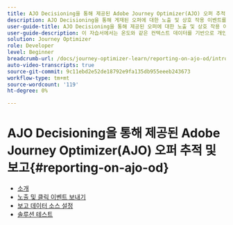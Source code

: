 ```yaml
---
title: AJO Decisioning을 통해 제공된 Adobe Journey Optimizer(AJO) 오퍼 추적 및 보고
description: AJO Decisioning을 통해 게재된 오퍼에 대한 노출 및 상호 작용 이벤트를 캡처하고 Journey Optimizer 내에서 보고할 데이터를 준비하는 방법을 알아봅니다.
user-guide-title: AJO Decisioning을 통해 제공된 오퍼에 대한 노출 및 상호 작용 이벤트를 캡처하고 Journey Optimizer 내에서 보고할 데이터를 준비합니다.
user-guide-description: 이 자습서에서는 온도와 같은 컨텍스트 데이터를 기반으로 개인화된 오퍼를 제공하는 기존 Adobe Journey Optimizer(AJO) 구현을 확장합니다. 이 비디오에서는 노출 및 상호 작용 이벤트를 캡처하고 Journey Optimizer 내에서 보고할 데이터를 준비하는 방법에 대해 설명합니다.
solution: Journey Optimizer
role: Developer
level: Beginner
breadcrumb-url: /docs/journey-optimizer-learn/reporting-on-ajo-od/introduction
auto-video-transcripts: true
source-git-commit: 9c11ebd2e52de18792e9fa135db955eeeb243673
workflow-type: tm+mt
source-wordcount: '119'
ht-degree: 0%

---
```



# AJO Decisioning을 통해 제공된 Adobe Journey Optimizer(AJO) 오퍼 추적 및 보고{#reporting-on-ajo-od}

+ [소개](./introduction.md)
+ [노출 및 클릭 이벤트 보내기](./capture-impression-click-events.md)
+ [보고 데이터 소스 설정](./configure-reporting.md)
+ [솔루션 테스트](./test-solution.md)

